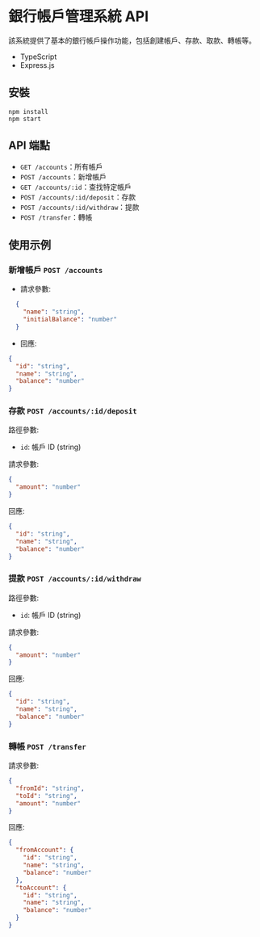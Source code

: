# 銀行帳戶管理系統 API

該系統提供了基本的銀行帳戶操作功能，包括創建帳戶、存款、取款、轉帳等。

- TypeScript
- Express.js

## 安裝

```
npm install
npm start

```

## API 端點

- `GET /accounts`：所有帳戶
- `POST /accounts`：新增帳戶
- `GET /accounts/:id`：查找特定帳戶
- `POST /accounts/:id/deposit`：存款
- `POST /accounts/:id/withdraw`：提款
- `POST /transfer`：轉帳

## 使用示例

### 新增帳戶 `POST /accounts`

- 請求參數:

```json
  {
    "name": "string",
    "initialBalance": "number"
  }
  ```

- 回應:

```json
{
  "id": "string",
  "name": "string",
  "balance": "number"
}
````

### 存款 `POST /accounts/:id/deposit`

路徑參數:

- `id`: 帳戶 ID (string)

請求參數:

```json
{
  "amount": "number"
}
```

回應:

```json
{
  "id": "string",
  "name": "string",
  "balance": "number"
}
```

### 提款 `POST /accounts/:id/withdraw`

路徑參數:

- `id`: 帳戶 ID (string)

請求參數:

```json
{
  "amount": "number"
}
```

回應:

```json
{
  "id": "string",
  "name": "string",
  "balance": "number"
}
```

### 轉帳 `POST /transfer`

請求參數:

```json
{
  "fromId": "string",
  "toId": "string",
  "amount": "number"
}
```

回應:

```json
{
  "fromAccount": {
    "id": "string",
    "name": "string",
    "balance": "number"
  },
  "toAccount": {
    "id": "string",
    "name": "string",
    "balance": "number"
  }
}
```
